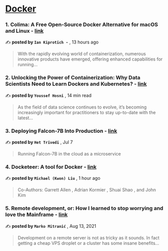 
<h1><a href=https://medium.com/tag/docker/recommended target="_blank" rel="noopener noreferrer">Docker</a></h1>
<h3>1. Colima: A Free Open-Source Docker Alternative for macOS and Linux - <a href=https://medium.com/@onai.rotich?source=tag_recommended_feed---------0-84----------docker----------b1c677a0_4ba0_44d8_8aa2_fe794b1d92f4------- target="_blank" rel="noopener noreferrer">link</a></h3>

✍️ **posted by `Ian Kiprotich -`** <date> , 13 hours ago</date>

<blockquote>With the rapidly evolving world of containerization, numerous innovative products have emerged, offering enhanced capabilities for running…</blockquote>

<h3>2. Unlocking the Power of Containerization: Why Data Scientists Need to Learn Dockers and Kubernetes? - <a href=https://medium.com/@youssefraafat57?source=tag_recommended_feed---------1-107----------docker----------b1c677a0_4ba0_44d8_8aa2_fe794b1d92f4------- target="_blank" rel="noopener noreferrer">link</a></h3>

✍️ **posted by `Youssef Hosni`** <date> , 14 min read</date>

<blockquote>As the field of data science continues to evolve, it’s becoming increasingly important for practitioners to stay up-to-date with the latest…</blockquote>

<h3>3. Deploying Falcon-7B Into Production - <a href=https://medium.com/@het.trivedi05?source=tag_recommended_feed---------2-85----------docker----------b1c677a0_4ba0_44d8_8aa2_fe794b1d92f4------- target="_blank" rel="noopener noreferrer">link</a></h3>

✍️ **posted by `Het Trivedi`** <date> , Jul 7</date>

<blockquote>Running Falcon-7B in the cloud as a microservice</blockquote>

<h3>4. Docketeer: A tool for Docker - <a href=https://medium.com/@michael_kwon_liu?source=tag_recommended_feed---------3-84----------docker----------b1c677a0_4ba0_44d8_8aa2_fe794b1d92f4------- target="_blank" rel="noopener noreferrer">link</a></h3>

✍️ **posted by `Michael (Kwon) Liu`** <date> , 1 hour ago</date>

<blockquote>Co-Authors: Garrett Allen , Adrian Kormier , Shuai Shao , and John Kim</blockquote>

<h3>5. Remote development, or: How I learned to stop worrying and love the Mainframe - <a href=https://medium.com/@marko.mitranic?source=tag_recommended_feed---------4-107----------docker----------b1c677a0_4ba0_44d8_8aa2_fe794b1d92f4------- target="_blank" rel="noopener noreferrer">link</a></h3>

✍️ **posted by `Marko Mitranić`** <date> , Aug 13, 2021</date>

<blockquote>Development on a remote server is not as tricky as it sounds. In fact getting a cheap VPS droplet or a cluster has some insane benefits…</blockquote>

